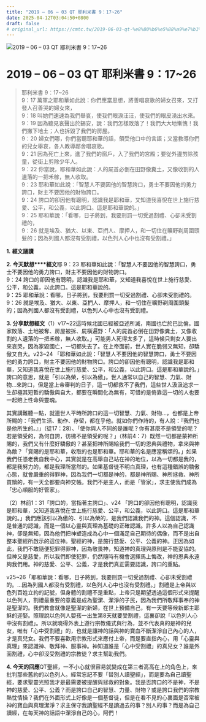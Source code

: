 ```yaml
---
title: "2019 – 06 – 03 QT 耶利米書 9：17~26"
date: 2025-04-12T03:04:50+0800
draft: false
# original_url: https://cmtc.tw/2019-06-03-qt-%e8%80%b6%e5%88%a9%e7%b1%b3%e6%9b%b8-9%ef%bc%9a1726
---
```


![2019 – 06 – 03 QT 耶利米書 9：17~26](/images/qt.jpg   "2019 – 06 – 03 QT 耶利米書 9：17~26")

# 2019 – 06 – 03 QT 耶利米書 9：17~26

> 耶利米書 9：17~26  
> 9：17 萬軍之耶和華如此說：你們應當思想，將善唱哀歌的婦女召來，又打發人召善哭的婦女來，  
> 9：18 叫她們速速為我們舉哀，使我們眼淚汪汪，使我們的眼皮湧出水來。  
> 9：19 因為聽見哀聲出於錫安，說：我們怎樣敗落了！我們大大地慚愧！我們撇下地土；人也拆毀了我們的房屋。  
> 9：20 婦女們哪，你們當聽耶和華的話，領受他口中的言語；又當教導你們的兒女舉哀，各人教導鄰舍唱哀歌。  
> 9：21 因為死亡上來，進了我們的窗戶，入了我們的宮殿；要從外邊剪除孩童，從街上剪除少年人。  
> 9：22 你當說，耶和華如此說：人的屍首必倒在田野像糞土，又像收割的人遺落的一把禾稼，無人收取。  
> 9：23 耶和華如此說：「智慧人不要因他的智慧誇口，勇士不要因他的勇力誇口，財主不要因他的財物誇口。  
> 9：24 誇口的卻因他有聰明，認識我是耶和華，又知道我喜悅在世上施行慈愛、公平，和公義，以此誇口。這是耶和華說的。」  
> 9：25 耶和華說：「看哪，日子將到，我要刑罰一切受過割禮、心卻未受割禮的，  
> 9：26 就是埃及、猶大、以東、亞捫人、摩押人，和一切住在曠野剃周圍頭髮的；因為列國人都沒有受割禮，以色列人心中也沒有受割禮。」

**1.** **經文誦讀**

**2. 今天默想****經文**耶 9：23 耶和華如此說：「智慧人不要因他的智慧誇口，勇士不要因他的勇力誇口，財主不要因他的財物誇口。  
9：24 誇口的卻因他有聰明，認識我是耶和華，又知道我喜悅在世上施行慈愛、公平，和公義，以此誇口。這是耶和華說的。  
9：25 耶和華說：看哪，日子將到，我要刑罰一切受過割禮、心卻未受割禮的。  
9：26 就是埃及、猶大、以東、亞捫人、摩押人，和一切住在曠野剃周圍頭髮的；因為列國人都沒有受割禮，以色列人心中也沒有受割禮。

**3. 分享默想經文**（1）v17~22這時候北國已經被亞述所滅，南國也亡於巴比倫。國家敗落、土地被奪、房屋被拆、屍橫遍野：「人的屍首必倒在田野像糞土，又像收割的人遺落的一把禾稼，無人收取。」可能男人死得太多了，這時候只剩女人要出來哀哭，因為家毀國亡，一切都失去了。在上帝面前，世人實在脆弱又無知，卻驕傲又自大。v23~24 「耶和華如此說：「智慧人不要因他的智慧誇口，勇士不要因他的勇力誇口，財主不要因他的財物誇口。誇口的卻因他有聰明，認識我是耶和華，又知道我喜悅在世上施行慈愛、公平，和公義，以此誇口。這是耶和華說的。」誇口的意思，就是「引以為榮，引以為傲」。世人通常以自己的智慧、力氣、財物…來誇口，但是當上帝審判的日子，這一切都救不了我們，這些世人汲汲追求一生卻極其短暫的驕傲與自大，都要在瞬間化為無有，可惜的是倚靠這一切的人也要一起賠上性命與靈魂。

其實講難聽一點，就連世人平時所誇口的這一切智慧、力氣、財物…，也都是上帝所賜的：「我們生活、動作、存留，都在乎他。就如你們作詩的，有人說：『我們也是他所生的。』」（徒17：28）、「使你與人不同的是誰呢？你有甚麼不是領受的呢？若是領受的，為何自誇，彷彿不是領受的呢？」（林前4：7）既然一切都是蒙神所賜的，我們又有什麼好驕傲的？甚至把神所賜給我們一切的恩典與禮物，拿來與神為敵？「賞賜的是耶和華，收取的也是耶和華。耶和華的名是應當稱頌的。」如果我們任憑老我自我中心，其實就是在高舉自己站在神的地位，以為一切都是我的，都是我努力的，都是我理所當然的。如果基督徒不明白真理，也有這種錯誤的驕傲心態，就會嚴重的得罪神，因為我們一切都是神的，都是神所賜、神所拯救、神所買贖的，有一天全都要向神交帳。我們不是主人，而是「管家」，求主使我們成為「忠心順服的好管家」。

（2）林前1：31「誇口的，當指著主誇口」、v24 「誇口的卻因他有聰明，認識我是耶和華，又知道我喜悅在世上施行慈愛、公平，和公義，以此誇口。這是耶和華說的。」我們應該引以為傲的、引以為榮的，是我們認識我們的神。這個認識，不是普通的認識，而是一個以心靈與真理為基礎的正確認識。許多人以為自己認識神，卻是無知，因為他們把神塑造成為心中一個滿足自己期待的偶像，而不是出自整本聖經所啟示的這位神。聖經的神，是施行慈愛、公平、公義的神。正因為如此，我們不敢隨便犯罪得罪神，因為敬畏神，知道神的真理與原則是不能妥協的。但神又是慈愛，所以我們即使犯罪，仍然隨時有機會選擇馬上悔改，神的恩典永遠夠我們用。神的慈愛、公平、公義，才是我們真正需要認識，誇口的重點。

v25~26「耶和華說：看哪，日子將到，我要刑罰一切受過割禮、心卻未受割禮的。…因為列國人都沒有受割禮，以色列人心中也沒有受割禮。」割禮是上帝與以色列百姓立約的記號，但身體的割禮不是重點，上帝只是期望透過這個形式來提醒以色列人，割禮最重要的意義是成為聖潔、潔淨的子民，因為我們所敬拜事奉的神是聖潔的。我們教會就像是聖潔的新婦，在世上預備自己，有一天要等候新郎主耶穌的迎娶。照理說以色列人嬰孩一出生第8天就要受割禮，這裏卻說「以色列人心中沒有割禮」。所以就曉得外表上遵行宗教儀式與行為，並不代表真的是神的兒女，唯有「心中受割禮」的，也就是讓神的話與神的寶血不斷潔淨自己內心的人，才是真兒女。我們不要喜歡用宗教形式來應付上帝，而是要直指內心，用「心靈與真理」來認識神、敬拜神、服事神。神知道誰是「心中受割禮」的真兒女？誰是外面割禮，心中卻沒受割禮的宗教徒？求主幫助我們。

**4. 今天的回應**QT聖經，一不小心就很容易就變成在第三者高高在上的角色上，來批判那些舊約的以色列人。經常忘記不要「替別人讀聖經」，而是要為自己讀聖經，要求聖靈光照我才是最需要被提醒與拯救的對象。我是否誇口的不是神，不是神的慈愛、公平、公義？而是誇口自己的智慧、力量、財物？或是誇口我們的宗教熱忱情操？我們在外面形式上好像是一個基督徒，但是在看不見的心裏面是否常被神的寶血與真理潔淨？求主保守我讀聖經不是讀過去的事？別人的事？而是為自己讀經，在每天神的話語中潔淨自己的心，阿們！
